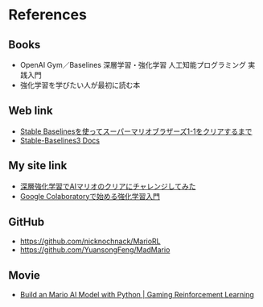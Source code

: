 # References

## Books
- OpenAI Gym／Baselines 深層学習・強化学習 人工知能プログラミング 実践入門
- 強化学習を学びたい人が最初に読む本


## Web link
- [Stable Baselinesを使ってスーパーマリオブラザーズ1-1をクリアするまで](https://qiita.com/hrs1985/items/871ca5d037d73558bfca)
- [Stable-Baselines3 Docs](https://stable-baselines3.readthedocs.io/en/master/)


## My site link
- [深層強化学習でAIマリオのクリアにチャレンジしてみた](https://qiita.com/karaage0703/items/e237887894f0f1382d58)
- [Google Colaboratoryで始める強化学習入門](https://karaage.hatenadiary.jp/entry/rl-tutorial)

## GitHub
- https://github.com/nicknochnack/MarioRL
- https://github.com/YuansongFeng/MadMario


## Movie
- [Build an Mario AI Model with Python | Gaming Reinforcement Learning](https://www.youtube.com/watch?v=2eeYqJ0uBKE)
